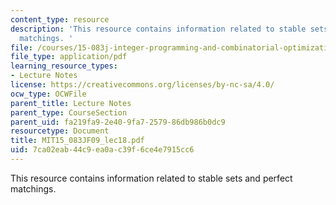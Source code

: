 ```yaml
---
content_type: resource
description: 'This resource contains information related to stable sets and perfect
  matchings. '
file: /courses/15-083j-integer-programming-and-combinatorial-optimization-fall-2009/7ca02eab44c9ea0ac39f6ce4e7915cc6_MIT15_083JF09_lec18.pdf
file_type: application/pdf
learning_resource_types:
- Lecture Notes
license: https://creativecommons.org/licenses/by-nc-sa/4.0/
ocw_type: OCWFile
parent_title: Lecture Notes
parent_type: CourseSection
parent_uid: fa219fa9-2e40-9fa7-2579-86db986b0dc9
resourcetype: Document
title: MIT15_083JF09_lec18.pdf
uid: 7ca02eab-44c9-ea0a-c39f-6ce4e7915cc6
---
```

This resource contains information related to stable sets and perfect matchings. 